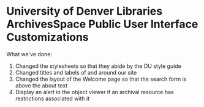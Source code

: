 # University of Denver Libraries ArchivesSpace Public User Interface Customizations

What we've done:

1. Changed the stylesheets so that they abide by the DU style guide
2. Changed titles and labels of and around our site
3. Changed the layout of the Welcome page so that the search form is above the about text
4. Display an alert in the object viewer if an archival resource has restrictions associated with it
